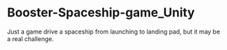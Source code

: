 # Booster-Spaceship-game_Unity
Just a game drive a spaceship from launching to landing pad, but it may be a real challenge.
